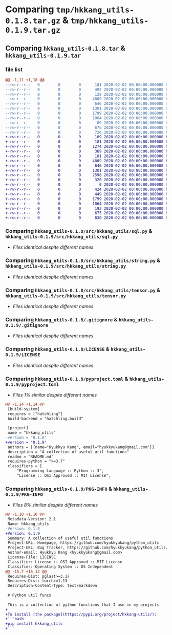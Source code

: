 # Comparing `tmp/hkkang_utils-0.1.8.tar.gz` & `tmp/hkkang_utils-0.1.9.tar.gz`

## Comparing `hkkang_utils-0.1.8.tar` & `hkkang_utils-0.1.9.tar`

### file list

```diff
@@ -1,11 +1,18 @@
--rw-r--r--   0        0        0      181 2020-02-02 00:00:00.000000 hkkang_utils-0.1.8/src/hkkang_utils/__init__.py
--rw-r--r--   0        0        0      492 2020-02-02 00:00:00.000000 hkkang_utils-0.1.8/src/hkkang_utils/file.py
--rw-r--r--   0        0        0      129 2020-02-02 00:00:00.000000 hkkang_utils-0.1.8/src/hkkang_utils/list.py
--rw-r--r--   0        0        0     4809 2020-02-02 00:00:00.000000 hkkang_utils-0.1.8/src/hkkang_utils/sql.py
--rw-r--r--   0        0        0      646 2020-02-02 00:00:00.000000 hkkang_utils-0.1.8/src/hkkang_utils/string.py
--rw-r--r--   0        0        0     1301 2020-02-02 00:00:00.000000 hkkang_utils-0.1.8/src/hkkang_utils/tensor.py
--rw-r--r--   0        0        0     1799 2020-02-02 00:00:00.000000 hkkang_utils-0.1.8/.gitignore
--rw-r--r--   0        0        0     1064 2020-02-02 00:00:00.000000 hkkang_utils-0.1.8/LICENSE
--rw-r--r--   0        0        0       89 2020-02-02 00:00:00.000000 hkkang_utils-0.1.8/README.md
--rw-r--r--   0        0        0      675 2020-02-02 00:00:00.000000 hkkang_utils-0.1.8/pyproject.toml
--rw-r--r--   0        0        0      726 2020-02-02 00:00:00.000000 hkkang_utils-0.1.8/PKG-INFO
+-rw-r--r--   0        0        0      169 2020-02-02 00:00:00.000000 hkkang_utils-0.1.9/.vscode/settings.json
+-rw-r--r--   0        0        0      181 2020-02-02 00:00:00.000000 hkkang_utils-0.1.9/src/hkkang_utils/__init__.py
+-rw-r--r--   0        0        0     1274 2020-02-02 00:00:00.000000 hkkang_utils-0.1.9/src/hkkang_utils/file.py
+-rw-r--r--   0        0        0      369 2020-02-02 00:00:00.000000 hkkang_utils-0.1.9/src/hkkang_utils/list.py
+-rw-r--r--   0        0        0      101 2020-02-02 00:00:00.000000 hkkang_utils-0.1.9/src/hkkang_utils/misc.py
+-rw-r--r--   0        0        0     4809 2020-02-02 00:00:00.000000 hkkang_utils-0.1.9/src/hkkang_utils/sql.py
+-rw-r--r--   0        0        0      646 2020-02-02 00:00:00.000000 hkkang_utils-0.1.9/src/hkkang_utils/string.py
+-rw-r--r--   0        0        0     1301 2020-02-02 00:00:00.000000 hkkang_utils-0.1.9/src/hkkang_utils/tensor.py
+-rw-r--r--   0        0        0     2598 2020-02-02 00:00:00.000000 hkkang_utils-0.1.9/tests/test_file.py
+-rw-r--r--   0        0        0      320 2020-02-02 00:00:00.000000 hkkang_utils-0.1.9/tests/test_list.py
+-rw-r--r--   0        0        0        0 2020-02-02 00:00:00.000000 hkkang_utils-0.1.9/tests/test_sql.py
+-rw-r--r--   0        0        0      424 2020-02-02 00:00:00.000000 hkkang_utils-0.1.9/tests/test_string.py
+-rw-r--r--   0        0        0      449 2020-02-02 00:00:00.000000 hkkang_utils-0.1.9/tests/test_tensor.py
+-rw-r--r--   0        0        0     1799 2020-02-02 00:00:00.000000 hkkang_utils-0.1.9/.gitignore
+-rw-r--r--   0        0        0     1064 2020-02-02 00:00:00.000000 hkkang_utils-0.1.9/LICENSE
+-rw-r--r--   0        0        0      193 2020-02-02 00:00:00.000000 hkkang_utils-0.1.9/README.md
+-rw-r--r--   0        0        0      675 2020-02-02 00:00:00.000000 hkkang_utils-0.1.9/pyproject.toml
+-rw-r--r--   0        0        0      830 2020-02-02 00:00:00.000000 hkkang_utils-0.1.9/PKG-INFO
```

### Comparing `hkkang_utils-0.1.8/src/hkkang_utils/sql.py` & `hkkang_utils-0.1.9/src/hkkang_utils/sql.py`

 * *Files identical despite different names*

### Comparing `hkkang_utils-0.1.8/src/hkkang_utils/string.py` & `hkkang_utils-0.1.9/src/hkkang_utils/string.py`

 * *Files identical despite different names*

### Comparing `hkkang_utils-0.1.8/src/hkkang_utils/tensor.py` & `hkkang_utils-0.1.9/src/hkkang_utils/tensor.py`

 * *Files identical despite different names*

### Comparing `hkkang_utils-0.1.8/.gitignore` & `hkkang_utils-0.1.9/.gitignore`

 * *Files identical despite different names*

### Comparing `hkkang_utils-0.1.8/LICENSE` & `hkkang_utils-0.1.9/LICENSE`

 * *Files identical despite different names*

### Comparing `hkkang_utils-0.1.8/pyproject.toml` & `hkkang_utils-0.1.9/pyproject.toml`

 * *Files 1% similar despite different names*

```diff
@@ -1,14 +1,14 @@
 [build-system]
 requires = ["hatchling"]
 build-backend = "hatchling.build"
 
 [project]
 name = "hkkang_utils"
-version = "0.1.8"
+version = "0.1.9"
 authors = [{name="Hyukkyu Kang", email="hyukkyukang@gmail.com"}]
 description = "A collection of useful util functions"
 readme = "README.md"
 requires-python = ">=3.7"
 classifiers = [
     "Programming Language :: Python :: 3",
     "License :: OSI Approved :: MIT License",
```

### Comparing `hkkang_utils-0.1.8/PKG-INFO` & `hkkang_utils-0.1.9/PKG-INFO`

 * *Files 8% similar despite different names*

```diff
@@ -1,10 +1,10 @@
 Metadata-Version: 2.1
 Name: hkkang_utils
-Version: 0.1.8
+Version: 0.1.9
 Summary: A collection of useful util functions
 Project-URL: Homepage, https://github.com/hyukkyukang/python_utils
 Project-URL: Bug Tracker, https://github.com/hyukkyukang/python_utils/issues
 Author-email: Hyukkyu Kang <hyukkyukang@gmail.com>
 License-File: LICENSE
 Classifier: License :: OSI Approved :: MIT License
 Classifier: Operating System :: OS Independent
@@ -15,7 +15,12 @@
 Requires-Dist: pglast>=3.17
 Requires-Dist: torch>=1.13
 Description-Content-Type: text/markdown
 
 # Python util funcs
 
 This is a collection of python functions that I use in my projects.
+
+To install [the package](https://pypi.org/project/hkkang-utils/):
+```bash
+pip install hkkang_utils
+```
```

